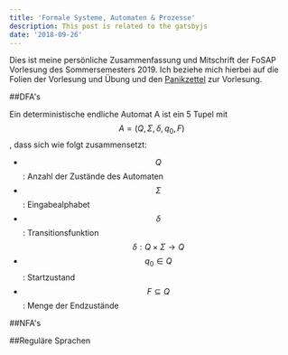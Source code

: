 ```yaml
---
title: 'Formale Systeme, Automaten & Prozesse'
description: This post is related to the gatsbyjs
date: '2018-09-26'
---
```


Dies ist meine persönliche Zusammenfassung und Mitschrift der FoSAP Vorlesung des Sommersemesters 2019. Ich beziehe mich hierbei auf die Folien der Vorlesung und Übung und
den [Panikzettel](https://panikzettel.philworld.de/fosap.pdf) zur Vorlesung.

##DFA's

Ein deterministische endliche Automat A ist ein 5 Tupel mit $$ A = (Q,\Sigma,\delta,q_0,F) $$, dass sich wie folgt zusammensetzt:

- $$ Q $$: Anzahl der Zustände des Automaten
- $$ \Sigma $$: Eingabealphabet
- $$ \delta $$: Transitionsfunktion $$ \delta : Q \times \Sigma \rightarrow Q $$
- $$ q_0 \in Q$$: Startzustand
- $$ F \subseteq Q$$: Menge der Endzustände

##NFA's

##Reguläre Sprachen
